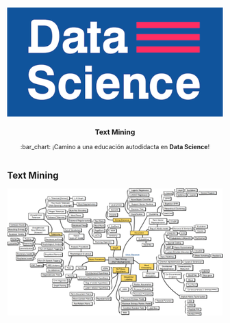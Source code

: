 <p align="center"> 
<img src="../../images/foto-github.png">
</p>

<h3 align="center">Text Mining</h3>
<p align="center">
  :bar_chart: ¡Camino a una educación autodidacta en <strong>Data Science</strong>!
  <br><br>
</p>

## Text Mining
![](../../images/textmining.png)
